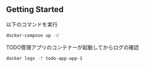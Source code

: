## Getting Started

以下のコマンドを実行

```bash
docker-compose up -d
```

TODO管理アプリのコンテナーが起動してからログの確認

```bash
docker logs -f todo-app-app-1
```